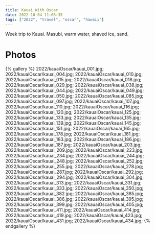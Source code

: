 ```yaml
---
title: Kauai With Oscar
date: 2022-10-04 11:08:35
tags: ["2022", "travel", "oscar", "hawaii"]
---
```


Week trip to Kauai. Masubi, warm water, shaved ice, sand.


# Photos

{% gallery %}
2022/kauaiOscar/kauai_001.jpg;
2022/kauaiOscar/kauai_004.jpg;
2022/kauaiOscar/kauai_010.jpg;
2022/kauaiOscar/kauai_015.jpg;
2022/kauaiOscar/kauai_018.jpg;
2022/kauaiOscar/kauai_029.jpg;
2022/kauaiOscar/kauai_038.jpg;
2022/kauaiOscar/kauai_044.jpg;
2022/kauaiOscar/kauai_049.jpg;
2022/kauaiOscar/kauai_050.jpg;
2022/kauaiOscar/kauai_085.jpg;
2022/kauaiOscar/kauai_097.jpg;
2022/kauaiOscar/kauai_107.jpg;
2022/kauaiOscar/kauai_110.jpg;
2022/kauaiOscar/kauai_116.jpg;
2022/kauaiOscar/kauai_120.jpg;
2022/kauaiOscar/kauai_125.jpg;
2022/kauaiOscar/kauai_133.jpg;
2022/kauaiOscar/kauai_135.jpg;
2022/kauaiOscar/kauai_139.jpg;
2022/kauaiOscar/kauai_145.jpg;
2022/kauaiOscar/kauai_151.jpg;
2022/kauaiOscar/kauai_165.jpg;
2022/kauaiOscar/kauai_178.jpg;
2022/kauaiOscar/kauai_181.jpg;
2022/kauaiOscar/kauai_183.jpg;
2022/kauaiOscar/kauai_186.jpg;
2022/kauaiOscar/kauai_187.jpg;
2022/kauaiOscar/kauai_203.jpg;
2022/kauaiOscar/kauai_209.jpg;
2022/kauaiOscar/kauai_223.jpg;
2022/kauaiOscar/kauai_234.jpg;
2022/kauaiOscar/kauai_244.jpg;
2022/kauaiOscar/kauai_248.jpg;
2022/kauaiOscar/kauai_252.jpg;
2022/kauaiOscar/kauai_255.jpg;
2022/kauaiOscar/kauai_278.jpg;
2022/kauaiOscar/kauai_287.jpg;
2022/kauaiOscar/kauai_292.jpg;
2022/kauaiOscar/kauai_294.jpg;
2022/kauaiOscar/kauai_304.jpg;
2022/kauaiOscar/kauai_313.jpg;
2022/kauaiOscar/kauai_331.jpg;
2022/kauaiOscar/kauai_333.jpg;
2022/kauaiOscar/kauai_350.jpg;
2022/kauaiOscar/kauai_382.jpg;
2022/kauaiOscar/kauai_385.jpg;
2022/kauaiOscar/kauai_386.jpg;
2022/kauaiOscar/kauai_395.jpg;
2022/kauaiOscar/kauai_399.jpg;
2022/kauaiOscar/kauai_405.jpg;
2022/kauaiOscar/kauai_411.jpg;
2022/kauaiOscar/kauai_414.jpg;
2022/kauaiOscar/kauai_419.jpg;
2022/kauaiOscar/kauai_423.jpg;
2022/kauaiOscar/kauai_431.jpg;
2022/kauaiOscar/kauai_434.jpg;
{% endgallery %}

